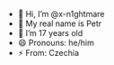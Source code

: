 - 👋 Hi, I’m @x-n1ghtmare
- 👀 My real name is Petr
- 🌱 I’m 17 years old
- 😄 Pronouns: he/him
- ⚡ From: Czechia 

<!---
x-n1ghtmare/x-n1ghtmare is a ✨ special ✨ repository because its `README.md` (this file) appears on your GitHub profile.
You can click the Preview link to take a look at your changes.
--->

